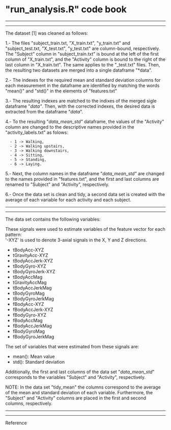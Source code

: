# "run_analysis.R" code book

------------------------------------------
------------------------------------------

The dataset [1] was cleaned as follows:

  1.- The files "subject_train.txt, "X_train.txt", "y_train.txt" and "subject_test.txt, "X_test.txt", "y_test.txt" are
      column-bound, respectively. The "Subject" column in "subject_train.txt" is bound at the left of the first column 
      of "X_train.txt", and the "Activity" column is bound to the right of the last column in "X_train.txt". 
      The same applies to the "\_test.txt" files. Then, the resulting two datasets are merged into a single dataframe "*data".
  
  2.- The indexes for the required mean and standard deviation columns for each measurement in the dataframe are
      identified by matching the words "mean()" and "std()" in the elements of "features.txt"
      
  3.- The resulting indexes are matched to the indixes of the merged sigle dataframe "*data"*. Then, with the corrected indexes,
      the desired data is extracted from the dataframe "*data*".
      
  4.- To the resulting "*data_mean_std"* dataframe, the values of the "Activity" column are changed to the descriptive names
      provided in the "activity_labels.txt" as folows:
      
      - 1 -> Walking,
      - 2 -> Walking upstairs,
      - 3 -> Walking downstairs,
      - 4 -> Sitting,
      - 5 -> Standing,
      - 6 -> Laying.
       
  5.- Next, the column names in the dataframe "*data_mean_std"* are changed to the names provided in "features.txt", and the first
      and last columns are renamed to "Subject" and "Activity", respectively.
      
  6.-  Once the data set is clean and tidy, a second data set is created with the average of each variable for each activity and each subject.
  
  ---------------------------------
  ---------------------------------
  
  The data set contains the following variables:
  
  These signals were used to estimate variables of the feature vector for each pattern:  
  '-XYZ' is used to denote 3-axial signals in the X, Y and Z directions.

  - tBodyAcc-XYZ
  - tGravityAcc-XYZ
  - tBodyAccJerk-XYZ
  - tBodyGyro-XYZ
  - tBodyGyroJerk-XYZ
  - tBodyAccMag
  - tGravityAccMag
  - tBodyAccJerkMag
  - tBodyGyroMag
  - tBodyGyroJerkMag
  - fBodyAcc-XYZ
  - fBodyAccJerk-XYZ
  - fBodyGyro-XYZ
  - fBodyAccMag
  - fBodyAccJerkMag
  - fBodyGyroMag
  - fBodyGyroJerkMag

  The set of variables that were estimated from these signals are: 

  - mean(): Mean value
  - std(): Standard deviation
  
  Additionally, the first and last columns of the data set "*data_mean_std*" corresponds to the variables "Subject" and "Activity", respectively.
  
  NOTE: In the data set "tidy_mean" the columns correspond to the average of the mean and standard deviation of each variable. Furthermore, the "Subject" 
        and "Activity" columns are placed in the first and second columns, respectively. 
        
  ------------------------------------------------
  ------------------------------------------------
  Reference
  
  

  
  
  
  
  

